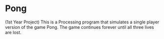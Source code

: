# Pong
(1st Year Project) This is a Processing program that simulates a single player version of the game Pong. The game continues forever until all three lives are lost. 
